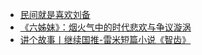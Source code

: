 + [民间就是喜欢刘备](https://www.jianshu.com/p/1251e00abde1)
+ [《六姊妹》：烟火气中的时代悲欢与争议漩涡](https://www.jianshu.com/p/e2ecdf66ff6c)
+ [讲个故事丨继续国推-雷米短篇小说《智齿》](https://www.jianshu.com/p/9ce754d0b010)
